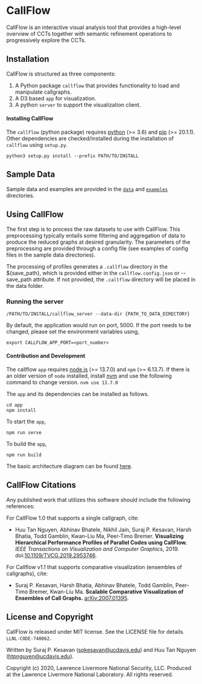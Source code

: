 # CallFlow

CallFlow is an interactive visual analysis tool that provides a high-level overview of CCTs together with semantic refinement operations to progressively explore the CCTs.

## Installation

CallFlow is structured as three components:

1. A Python package `callflow` that provides functionality to load and manipulate callgraphs.
2. A D3 based `app` for visualization.
3. A python `server` to support the visualization client.

#### Installing CallFlow

The `callflow` (python package) requires [python](https://realpython.com/installing-python/) (>= 3.6) and [pip](https://pip.pypa.io/en/stable/news/) (>= 20.1.1). Other dependencies are checked/installed during the installation of `callflow` using `setup.py`.

```
python3 setup.py install --prefix PATH/TO/INSTALL
```

## Sample Data

Sample data and examples are provided in the [`data`](./data) and [`examples`](./examples) directories.

## Using CallFlow

The first step is to process the raw datasets to use with CallFlow. This preprocessing typically entails some filtering and aggregation of data to produce the reduced graphs at desired granularity. The parameters of the preprocessing are provided through a config file (see examples of config files in the sample data directories).

The processing of profiles generates a `.callflow` directory in the ${save_path}, which is provided either in the `callflow.config.json` or --save_path attribute. If not provided, the `.callflow` directory will be placed in the data folder.

### Running the server

```
/PATH/TO/INSTALL/callflow_server --data-dir {PATH_TO_DATA_DIRECTORY}
```


By default, the application would run on port, 5000. If the port needs to be changed, please set the environment variables using,

```
export CALLFLOW_APP_PORT=<port_number>
```

#### Contribution and Development

The callflow `app` requires [node.js](https://nodejs.org/en/download/) (>= 13.7.0) and `npm` (>= 6.13.7). If there is an older version of `node` installed, install [nvm](https://github.com/nvm-sh/nvm) and use the following command to change version.
`nvm use 13.7.0`

The `app` and its dependencies can be installed as follows.

```
cd app
npm install
```

To start the `app`,

```
npm run serve
```


To build the `app`,
```
npm run build
```

The basic architecture diagram can be found [here](/docs/figures/CallFlow-basic-architecture.png).
## CallFlow Citations

Any published work that utilizes this software should include the following references:

For CallFlow 1.0 that supports a single callgraph, cite:

- Huu Tan Nguyen, Abhinav Bhatele, Nikhil Jain, Suraj P. Kesavan, Harsh Bhatia, Todd Gamblin, Kwan-Liu Ma, Peer-Timo Bremer. **Visualizing Hierarchical Performance Profiles of Parallel Codes using CallFlow.** _IEEE Transactions on Visualization and Computer Graphics_, 2019. doi:[10.1109/TVCG.2019.2953746](https://ieeexplore.ieee.org/document/8901998).

For Callflow v1.1 that supports comparative visualization (ensembles of callgraphs), cite:

- Suraj P. Kesavan, Harsh Bhatia, Abhinav Bhatele, Todd Gamblin, Peer-Timo Bremer, Kwan-Liu Ma. **Scalable Comparative Visualization of Ensembles of Call Graphs.** [arXiv:2007.01395](https://arxiv.org/abs/2007.01395).

## License and Copyright

CallFlow is released under MIT license. See the LICENSE file for details.
`LLNL-CODE-740862`.

Written by Suraj P. Kesavan (<spkesavan@ucdavis.edu>) and Huu Tan Nguyen (<htpnguyen@ucdavis.edu>).

Copyright (c) 2020, Lawrence Livermore National Security, LLC.
Produced at the Lawrence Livermore National Laboratory. All rights reserved.
